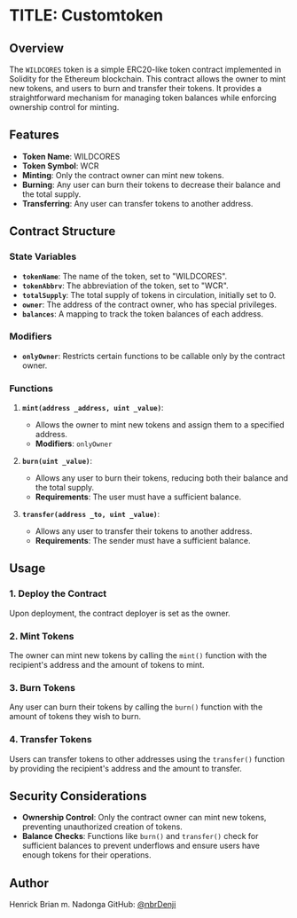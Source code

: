 
# TITLE: Customtoken

## Overview

The `WILDCORES` token is a simple ERC20-like token contract implemented in Solidity for the Ethereum blockchain. This contract allows the owner to mint new tokens, and users to burn and transfer their tokens. It provides a straightforward mechanism for managing token balances while enforcing ownership control for minting.

## Features

- **Token Name**: WILDCORES
- **Token Symbol**: WCR
- **Minting**: Only the contract owner can mint new tokens.
- **Burning**: Any user can burn their tokens to decrease their balance and the total supply.
- **Transferring**: Any user can transfer tokens to another address.

## Contract Structure

### State Variables

- **`tokenName`**: The name of the token, set to "WILDCORES".
- **`tokenAbbrv`**: The abbreviation of the token, set to "WCR".
- **`totalSupply`**: The total supply of tokens in circulation, initially set to 0.
- **`owner`**: The address of the contract owner, who has special privileges.
- **`balances`**: A mapping to track the token balances of each address.

### Modifiers

- **`onlyOwner`**: Restricts certain functions to be callable only by the contract owner.

### Functions

1. **`mint(address _address, uint _value)`**:
   - Allows the owner to mint new tokens and assign them to a specified address.
   - **Modifiers**: `onlyOwner`

2. **`burn(uint _value)`**:
   - Allows any user to burn their tokens, reducing both their balance and the total supply.
   - **Requirements**: The user must have a sufficient balance.

3. **`transfer(address _to, uint _value)`**:
   - Allows any user to transfer their tokens to another address.
   - **Requirements**: The sender must have a sufficient balance.

## Usage

### 1. Deploy the Contract
Upon deployment, the contract deployer is set as the owner.

### 2. Mint Tokens
The owner can mint new tokens by calling the `mint()` function with the recipient's address and the amount of tokens to mint.

### 3. Burn Tokens
Any user can burn their tokens by calling the `burn()` function with the amount of tokens they wish to burn.

### 4. Transfer Tokens
Users can transfer tokens to other addresses using the `transfer()` function by providing the recipient's address and the amount to transfer.

## Security Considerations

- **Ownership Control**: Only the contract owner can mint new tokens, preventing unauthorized creation of tokens.
- **Balance Checks**: Functions like `burn()` and `transfer()` check for sufficient balances to prevent underflows and ensure users have enough tokens for their operations.

## Author

Henrick Brian m. Nadonga 
GitHub: [@nbrDenji](https://github.com/nrbDenji)

